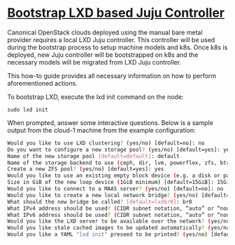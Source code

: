# **[Bootstrap LXD based Juju Controller](https://canonical.com/microstack/docs/bootstrap-lxd-based-juju-controller)**

Canonical OpenStack clouds deployed using the manual bare metal provider requires a local
LXD Juju controller. This controller will be used during the bootstrap process to setup
machine models and k8s. Once k8s is deployed, new Juju controller will be bootstrapped on
k8s and the necessary models will be migrated from LXD Juju controller.

This how-to guide provides all necessary information on how to perform aforementioned actions.

To bootstrap LXD, execute the lxd init command on the node:

`sudo lxd init`

When prompted, answer some interactive questions. Below is a sample output from the cloud-1 machine from the example configuration:

```bash
Would you like to use LXD clustering? (yes/no) [default=no]: no
Do you want to configure a new storage pool? (yes/no) [default=yes]: yes
Name of the new storage pool [default=default]: default
Name of the storage backend to use (ceph, dir, lvm, powerflex, zfs, btrfs) [default=zfs]: zfs
Create a new ZFS pool? (yes/no) [default=yes]: yes
Would you like to use an existing empty block device (e.g. a disk or partition)? (yes/no) [default=no]: no
Size in GiB of the new loop device (1GiB minimum) [default=15GiB]: 15GiB
Would you like to connect to a MAAS server? (yes/no) [default=no]: no
Would you like to create a new local network bridge? (yes/no) [default=yes]: yes
What should the new bridge be called? [default=lxdbr0]: br0
What IPv4 address should be used? (CIDR subnet notation, “auto” or “none”) [default=auto]: auto
What IPv6 address should be used? (CIDR subnet notation, “auto” or “none”) [default=auto]: auto
Would you like the LXD server to be available over the network? (yes/no) [default=no]: no
Would you like stale cached images to be updated automatically? (yes/no) [default=yes]: yes
Would you like a YAML "lxd init" preseed to be printed? (yes/no) [default=no]: no
```

